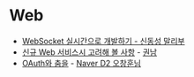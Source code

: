 # Web

- [WebSocket 실시간으로 개발하기 - 신동성 말리부](https://brunch.co.kr/@adrenalinee31/2)
- [신규 Web 서비스시 고려해 볼 사항](http://kwonnam.pe.kr/wiki/web/%EC%8B%A0%EA%B7%9C%EC%84%9C%EB%B9%84%EC%8A%A4) - [권남](http://kwonnam.pe.kr/wiki/root)
- [OAuth와 춤을](https://d2.naver.com/helloworld/24942) - [Naver D2 오창훈님](https://d2.naver.com/search?keyword=%EC%98%A4%EC%B0%BD%ED%9B%88)
